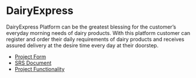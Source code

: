 # DairyExpress

DairyExpress Platform can be the greatest blessing for the customer’s everyday morning needs of dairy products. With this platform customer can register and order their daily requirements of dairy products and receives assured delivery at the desire time every day at their doorstep.

- [Project Form](https://github.com/Mahikolhe23/DairyExpress/blob/main/Document/Form.md)
- [SRS Document](https://github.com/Mahikolhe23/DairyExpress/blob/main/Document/SRS.md)
- [Project Functionality](https://github.com/Mahikolhe23/DairyExpress/blob/main/Document/Functionality.md)
